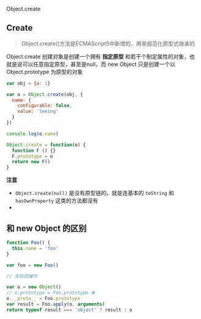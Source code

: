 Object.create

## Create

> Object.create()方法是ECMAScript5中新增的，用来规范化原型式继承的

Object.create 创建对象是创建一个拥有 **指定原型** 和若干个制定属性的对象，也就是说可以任意指定原型，甚至是null，而 new Object 只是创建一个以 Object.prototype 为原型的对象

```js
var obj = {a: 1}

var o = Object.create(obj, {
  name: {
    configurable: false,
    value: 'leeing'
  }
})

console.log(o.name)
```

```js
Object.create = function(o) {
  function F () {}
  F.prototype = o
  return new F()
}
```


**注意**

* `Object.create(null)` 是没有原型链的。就是连基本的 `toString` 和 `hasOwnProperty` 这类的方法都没有
* 

## 和 new Object 的区别

```js
function Foo() {
  this.name = 'foo'
}

var foo = new Foo()

// 实际的操作

var o = new Object()
// o.prototype = Foo.prototype ❌
o.__proto__ = Foo.prototype
var result = Foo.apply(o, arguments)
return typeof result === 'object' ? result : o
```